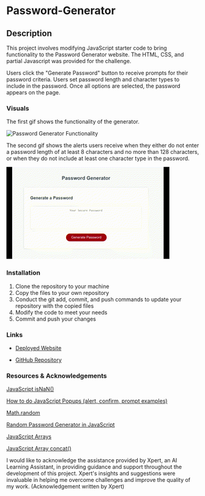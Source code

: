 # Password-Generator

## Description

This project involves modifying JavaScript starter code to bring functionality to the Password Generator website. The HTML, CSS, and partial Javascript was provided for the challenge.

Users click the "Generate Password" button to receive prompts for their password criteria. Users set password length and character types to include in the password. Once all options are selected, the password appears on the page.

### Visuals

The first gif shows the functionality of the generator. 

![Password Generator Functionality](./assets/images/passgen1.gif)

The second gif shows the alerts users receive when they either do not enter a password length of at least 8 characters and no more than 128 characters, or when they do not include at least one character type in the password.

![Password Generator with alerts](./assets/images/passgen2.gif)


### Installation

1. Clone the repository to your machine
2. Copy the files to your own repository
3. Conduct the git add, commit, and push commands to update your repository with the copied files
4. Modify the code to meet your needs
3. Commit and push your changes

### Links

- [Deployed Website](https://hwoolford.github.io/password-generator/)

- [GitHub Repository](https://github.com/hwoolford/password-generator)

### Resources & Acknowledgements

[JavaScript isNaN()](https://www.w3schools.com/jsref/jsref_isnan.asp)

[How to do JavaScript Popups (alert, confirm, prompt examples)](https://youtu.be/bNtyTGBtbK4)

[Math.random](https://developer.mozilla.org/en-US/docs/Web/JavaScript/Reference/Global_Objects/Math/random)

[Random Password Generator in JavaScript](https://youtu.be/v2jfGo7ztm8)

[JavaScript Arrays](https://www.w3schools.com/js/js_arrays.asp)

[JavaScript Array concat()](https://www.w3schools.com/jsref/jsref_concat_array.asp)

I would like to acknowledge the assistance provided by Xpert, an AI Learning Assistant, in providing guidance and support throughout the development of this project. Xpert's insights and suggestions were invaluable in helping me overcome challenges and improve the quality of my work. (Acknowledgement written by Xpert)

